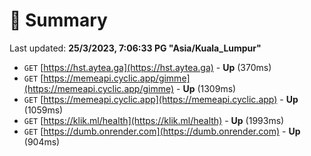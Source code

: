 # 📖 Summary
Last updated: **25/3/2023, 7:06:33 PG "Asia/Kuala_Lumpur"**

- `GET` [https://hst.aytea.ga](https://hst.aytea.ga) - **Up** (370ms)
- `GET` [https://memeapi.cyclic.app/gimme](https://memeapi.cyclic.app/gimme) - **Up** (1309ms)
- `GET` [https://memeapi.cyclic.app](https://memeapi.cyclic.app) - **Up** (1059ms)
- `GET` [https://klik.ml/health](https://klik.ml/health) - **Up** (1993ms)
- `GET` [https://dumb.onrender.com](https://dumb.onrender.com) - **Up** (904ms)
